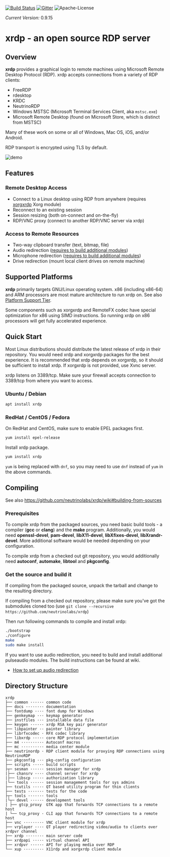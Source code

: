 [![Build Status](https://github.com/neutrinolabs/xrdp/actions/workflows/build.yml/badge.svg)](https://github.com/neutrinolabs/xrdp/actions)
[![Gitter](https://badges.gitter.im/Join%20Chat.svg)](https://gitter.im/neutrinolabs/xrdp-questions)
![Apache-License](https://img.shields.io/badge/License-Apache%202.0-blue.svg)

*Current Version:* 0.9.15

# xrdp - an open source RDP server

## Overview

**xrdp** provides a graphical login to remote machines using Microsoft
Remote Desktop Protocol (RDP). xrdp accepts connections from a variety of RDP clients:
  * FreeRDP
  * rdesktop
  * KRDC
  * NeutrinoRDP
  * Windows MSTSC (Microsoft Terminal Services Client, aka `mstsc.exe`)
  * Microsoft Remote Desktop (found on Microsoft Store, which is distinct from MSTSC)

Many of these work on some or all of Windows, Mac OS, iOS, and/or Android.

RDP transport is encrypted using TLS by default.

![demo](https://github.com/neutrinolabs/xrdp/raw/gh-pages/xrdp_demo.gif)

## Features

### Remote Desktop Access

 * Connect to a Linux desktop using RDP from anywhere (requires
   [xorgxrdp](https://github.com/neutrinolabs/xorgxrdp) Xorg module)
 * Reconnect to an existing session
 * Session resizing (both on-connect and on-the-fly)
 * RDP/VNC proxy (connect to another RDP/VNC server via xrdp)

### Access to Remote Resources
 * Two-way clipboard transfer (text, bitmap, file)
 * Audio redirection ([requires to build additional modules](https://github.com/neutrinolabs/xrdp/wiki/How-to-set-up-audio-redirection))
 * Microphone redirection ([requires to build additional modules](https://github.com/neutrinolabs/xrdp/wiki/How-to-set-up-audio-redirection))
 * Drive redirection (mount local client drives on remote machine)

## Supported Platforms

**xrdp** primarily targets GNU/Linux operating system. x86 (including x86-64)
and ARM processors are most mature architecture to run xrdp on.
See also [Platform Support Tier](https://github.com/neutrinolabs/xrdp/wiki/Platform-Support-Tier).

Some components such as xorgxrdp and RemoteFX codec have special optimization
for x86 using SIMD instructions. So running xrdp on x86 processors will get
fully accelerated experience.

## Quick Start
 
Most Linux distributions should distribute the latest release of xrdp in their
repository. You would need xrdp and xorgxrdp packages for the best
experience. It is recommended that xrdp depends on xorgxrdp, so it should
be sufficient to install xrdp. If xorgxrdp is not provided, use Xvnc
server.

xrdp listens on 3389/tcp. Make sure your firewall accepts connection to
3389/tcp from where you want to access.

### Ubuntu / Debian
```bash
apt install xrdp
```

### RedHat / CentOS / Fedora

On RedHat and CentOS, make sure to enable EPEL packages first.

```bash
yum install epel-release
```

Install xrdp package.

```bash
yum install xrdp
```

`yum` is being replaced with `dnf`, so you may need to use `dnf` instead
of `yum` in the above commands.

## Compiling

See also https://github.com/neutrinolabs/xrdp/wiki#building-from-sources

### Prerequisites

To compile xrdp from the packaged sources, you need basic build tools - a
compiler (**gcc** or **clang**) and the **make** program.  Additionally,
you would need **openssl-devel**, **pam-devel**, **libX11-devel**,
**libXfixes-devel**, **libXrandr-devel**. More additional software would
be needed depending on your configuration.

To compile xrdp from a checked out git repository, you would additionally
need **autoconf**, **automake**, **libtool** and **pkgconfig**.

### Get the source and build it

If compiling from the packaged source, unpack the tarball and change to the
resulting directory.

If compiling from a checked out repository, please make sure you've got the submodules
cloned too (use `git clone --recursive https://github.com/neutrinolabs/xrdp`)

Then run following commands to compile and install xrdp:
```bash
./bootstrap
./configure
make
sudo make install
```

If you want to use audio redirection, you need to build and install additional
pulseaudio modules. The build instructions can be found at wiki.

* [How to set up audio redirection](https://github.com/neutrinolabs/xrdp/wiki/How-to-set-up-audio-redirection)

## Directory Structure

```
xrdp
├── common ······ common code
├── docs ········ documentation
├── fontdump ···· font dump for Windows
├── genkeymap ··· keymap generator
├── instfiles ··· installable data file
├── keygen ······ xrdp RSA key pair generator
├── libpainter ·· painter library
├── librfxcodec · RFX codec library
├── libxrdp ····· core RDP protocol implementation
├── m4 ·········· Autoconf macros
├── mc ·········· media center module
├── neutrinordp · RDP client module for proxying RDP connections using NeutrinoRDP
├── pkgconfig ··· pkg-config configuration
├── scripts ····· build scripts
├┬─ sesman ······ session manager for xrdp
|├── chansrv ···· channel server for xrdp
|├── libscp ····· authorization library
|└── tools ······ session management tools for sys admins
├── tcutils ····· QT based utility program for thin clients
├── tests ······· tests for the code
├┬─ tools ······· tools
|└┬─ devel ······ development tools
| ├── gtcp_proxy  GTK app that forwards TCP connections to a remote host
| └── tcp_proxy · CLI app that forwards TCP connections to a remote host
├── vnc ········· VNC client module for xrdp
├── vrplayer ···· QT player redirecting video/audio to clients over xrdpvr channel
├── xrdp ········ main server code
├── xrdpapi ····· virtual channel API
├── xrdpvr ······ API for playing media over RDP
└── xup ········· X11rdp and xorgxrdp client module
```
